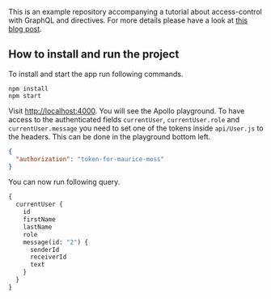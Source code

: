 This is an example repository accompanying a tutorial about access-control with GraphQL and directives. For more details please have a look at [this blog post](https://jkettmann.com/authorization-with-graphql).

## How to install and run the project

To install and start the app run following commands.

```
npm install
npm start
```

Visit [http://localhost:4000](http://localhost:4000). You will see the Apollo playground. To have access to the authenticated fields `currentUser`, `currentUser.role` and `currentUser.message` you need to set one of the tokens inside `api/User.js` to the headers. This can be done in the playground bottom left.

```json
{
  "authorization": "token-for-maurice-moss"
}
```

You can now run following query.

```graphql
{
  currentUser {
    id
    firstName
    lastName
    role
    message(id: "2") {
      senderId
      receiverId
      text
    }
  }
}
```
